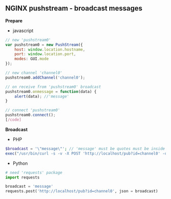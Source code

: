 NGINX pushstream - broadcast messages
---

**Prepare**  
- javascript  
```js
// new 'pushstream0'
var pushstream0 = new PushStream({
	host: window.location.hostname,
	port: window.location.port,
	modes: GUI.mode
});

// new channel 'channel0'
pushstream0.addChannel('channel0');

// on receive from 'pushstream0' broadcast
pushstream0.onmessage = function(data) {
	alert(data); //'message'
}

// connect 'pushstream0'
pushstream0.connect();
[/code]
```

**Broadcast**  
- PHP    
```php
$broadcast = '\"message\"'; // 'message' must be quotes must be inside 'escaped double quotes'
exec("/usr/bin/curl -s -v -X POST 'http://localhost/pub?id=channel0' -d $broadcast");
```

- Python  
```python
# need 'requests' package
import requests

broadcast = 'message'
requests.post('http://localhost/pub?id=channel0', json = broadcast)
```
